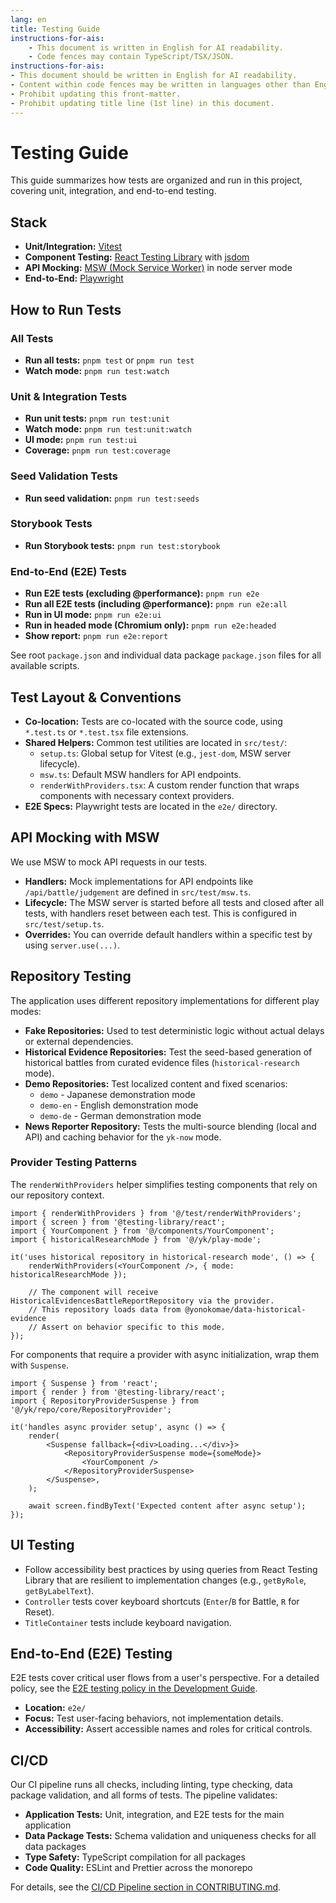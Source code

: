 ```yaml
---
lang: en
title: Testing Guide
instructions-for-ais:
    - This document is written in English for AI readability.
    - Code fences may contain TypeScript/TSX/JSON.
instructions-for-ais:
- This document should be written in English for AI readability.
- Content within code fences may be written in languages other than English.
- Prohibit updating this front-matter.
- Prohibit updating title line (1st line) in this document.
---
```


# Testing Guide

This guide summarizes how tests are organized and run in this project, covering unit, integration, and end-to-end testing.

## Stack

- **Unit/Integration:** [Vitest](https://vitest.dev/)
- **Component Testing:** [React Testing Library](https://testing-library.com/docs/react-testing-library/intro/) with [jsdom](https://github.com/jsdom/jsdom)
- **API Mocking:** [MSW (Mock Service Worker)](https://mswjs.io/) in node server mode
- **End-to-End:** [Playwright](https://playwright.dev/)

## How to Run Tests

### All Tests

- **Run all tests:** `pnpm test` or `pnpm run test`
- **Watch mode:** `pnpm run test:watch`

### Unit & Integration Tests

- **Run unit tests:** `pnpm run test:unit`
- **Watch mode:** `pnpm run test:unit:watch`
- **UI mode:** `pnpm run test:ui`
- **Coverage:** `pnpm run test:coverage`

### Seed Validation Tests

- **Run seed validation:** `pnpm run test:seeds`

### Storybook Tests

- **Run Storybook tests:** `pnpm run test:storybook`

### End-to-End (E2E) Tests

- **Run E2E tests (excluding @performance):** `pnpm run e2e`
- **Run all E2E tests (including @performance):** `pnpm run e2e:all`
- **Run in UI mode:** `pnpm run e2e:ui`
- **Run in headed mode (Chromium only):** `pnpm run e2e:headed`
- **Show report:** `pnpm run e2e:report`

See root `package.json` and individual data package `package.json` files for all available scripts.

## Test Layout & Conventions

- **Co-location:** Tests are co-located with the source code, using `*.test.ts` or `*.test.tsx` file extensions.
- **Shared Helpers:** Common test utilities are located in `src/test/`:
    - `setup.ts`: Global setup for Vitest (e.g., `jest-dom`, MSW server lifecycle).
    - `msw.ts`: Default MSW handlers for API endpoints.
    - `renderWithProviders.tsx`: A custom render function that wraps components with necessary context providers.
- **E2E Specs:** Playwright tests are located in the `e2e/` directory.

## API Mocking with MSW

We use MSW to mock API requests in our tests.

- **Handlers:** Mock implementations for API endpoints like `/api/battle/judgement` are defined in `src/test/msw.ts`.
- **Lifecycle:** The MSW server is started before all tests and closed after all tests, with handlers reset between each test. This is configured in `src/test/setup.ts`.
- **Overrides:** You can override default handlers within a specific test by using `server.use(...)`.

## Repository Testing

The application uses different repository implementations for different play modes:

- **Fake Repositories:** Used to test deterministic logic without actual delays or external dependencies.
- **Historical Evidence Repositories:** Test the seed-based generation of historical battles from curated evidence files (`historical-research` mode).
- **Demo Repositories:** Test localized content and fixed scenarios:
    - `demo` - Japanese demonstration mode
    - `demo-en` - English demonstration mode
    - `demo-de` - German demonstration mode
- **News Reporter Repository:** Tests the multi-source blending (local and API) and caching behavior for the `yk-now` mode.

### Provider Testing Patterns

The `renderWithProviders` helper simplifies testing components that rely on our repository context.

```tsx
import { renderWithProviders } from '@/test/renderWithProviders';
import { screen } from '@testing-library/react';
import { YourComponent } from '@/components/YourComponent';
import { historicalResearchMode } from '@/yk/play-mode';

it('uses historical repository in historical-research mode', () => {
    renderWithProviders(<YourComponent />, { mode: historicalResearchMode });

    // The component will receive HistoricalEvidencesBattleReportRepository via the provider.
    // This repository loads data from @yonokomae/data-historical-evidence
    // Assert on behavior specific to this mode.
});
```

For components that require a provider with async initialization, wrap them with `Suspense`.

```tsx
import { Suspense } from 'react';
import { render } from '@testing-library/react';
import { RepositoryProviderSuspense } from '@/yk/repo/core/RepositoryProvider';

it('handles async provider setup', async () => {
    render(
        <Suspense fallback={<div>Loading...</div>}>
            <RepositoryProviderSuspense mode={someMode}>
                <YourComponent />
            </RepositoryProviderSuspense>
        </Suspense>,
    );

    await screen.findByText('Expected content after async setup');
});
```

## UI Testing

- Follow accessibility best practices by using queries from React Testing Library that are resilient to implementation changes (e.g., `getByRole`, `getByLabelText`).
- `Controller` tests cover keyboard shortcuts (`Enter`/`B` for Battle, `R` for Reset).
- `TitleContainer` tests include keyboard navigation.

## End-to-End (E2E) Testing

E2E tests cover critical user flows from a user's perspective. For a detailed policy, see the [E2E testing policy in the Development Guide](./DEVELOPMENT_EN.md#end-to-end-e2e-testing-policy).

- **Location:** `e2e/`
- **Focus:** Test user-facing behaviors, not implementation details.
- **Accessibility:** Assert accessible names and roles for critical controls.

## CI/CD

Our CI pipeline runs all checks, including linting, type checking, data package validation, and all forms of tests. The pipeline validates:

- **Application Tests:** Unit, integration, and E2E tests for the main application
- **Data Package Tests:** Schema validation and uniqueness checks for all data packages
- **Type Safety:** TypeScript compilation for all packages
- **Code Quality:** ESLint and Prettier across the monorepo

For details, see the [CI/CD Pipeline section in CONTRIBUTING.md](../CONTRIBUTING_EN.md).
